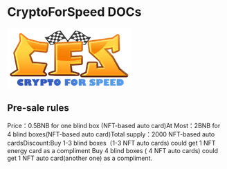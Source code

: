 # CryptoForSpeed DOCs

<!-- ![avatar](./assets/logo.png) -->
<img src="./assets/logo.png" alt="图片替换文本" width="288" height="141" align="bottom" />


## <div id="CFSPreSaleRules">Pre-sale rules</div>

Price：0.5BNB for one blind box (NFT-based auto card)At Most：2BNB for 4 blind boxes(NFT-based auto card)Total supply：2000 NFT-based auto cardsDiscount:Buy 1-3 blind boxes（1-3 NFT auto cards) could get 1 NFT energy card as a compliment  Buy 4    blind boxes  (   4 NFT auto cards) could get 1 NFT auto card(another one) as a compliment.



